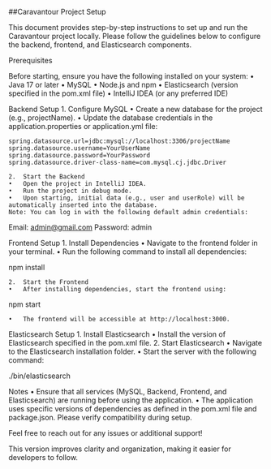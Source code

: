 ##Caravantour Project Setup

This document provides step-by-step instructions to set up and run the Caravantour project locally. Please follow the guidelines below to configure the backend, frontend, and Elasticsearch components.

Prerequisites

Before starting, ensure you have the following installed on your system:
	•	Java 17 or later
	•	MySQL
	•	Node.js and npm
	•	Elasticsearch (version specified in the pom.xml file)
	•	IntelliJ IDEA (or any preferred IDE)

Backend Setup
	1.	Configure MySQL
	•	Create a new database for the project (e.g., projectName).
	•	Update the database credentials in the application.properties or application.yml file:
```
spring.datasource.url=jdbc:mysql://localhost:3306/projectName
spring.datasource.username=YourUserName
spring.datasource.password=YourPassword
spring.datasource.driver-class-name=com.mysql.cj.jdbc.Driver
```


	2.	Start the Backend
	•	Open the project in IntelliJ IDEA.
	•	Run the project in debug mode.
	•	Upon starting, initial data (e.g., user and userRole) will be automatically inserted into the database.
	Note: You can log in with the following default admin credentials:
Email: admin@gmail.com
Password: admin

Frontend Setup
	1.	Install Dependencies
	•	Navigate to the frontend folder in your terminal.
	•	Run the following command to install all dependencies:

npm install


	2.	Start the Frontend
	•	After installing dependencies, start the frontend using:

npm start


	•	The frontend will be accessible at http://localhost:3000.

Elasticsearch Setup
	1.	Install Elasticsearch
	•	Install the version of Elasticsearch specified in the pom.xml file.
	2.	Start Elasticsearch
	•	Navigate to the Elasticsearch installation folder.
	•	Start the server with the following command:

./bin/elasticsearch

Notes
	•	Ensure that all services (MySQL, Backend, Frontend, and Elasticsearch) are running before using the application.
	•	The application uses specific versions of dependencies as defined in the pom.xml file and package.json. Please verify compatibility during setup.

Feel free to reach out for any issues or additional support!

This version improves clarity and organization, making it easier for developers to follow.
